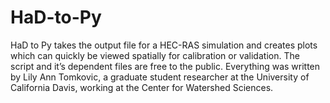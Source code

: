 # HaD-to-Py
HaD to Py takes the output file for a HEC-RAS simulation and creates plots which can quickly be viewed spatially for calibration or validation. The script and it’s dependent files are free to the public. Everything was written by Lily Ann Tomkovic, a graduate student researcher at the University of California Davis, working at the Center for Watershed Sciences.
